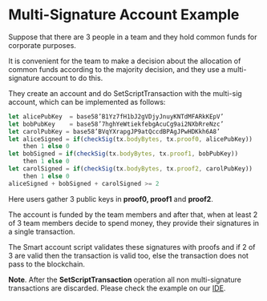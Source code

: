 # Multi-Signature Account Example

Suppose that there are 3 people in a team and they hold common funds for corporate purposes.

It is convenient for the team to make a decision about the allocation of common funds according to the majority decision, and they use a multi-signature account to do this.

They create an account and do SetScriptTransaction with the multi-sig account, which can be implemented as follows:

```js
let alicePubKey  = base58’B1Yz7fH1bJ2gVDjyJnuyKNTdMFARkKEpV’
let bobPubKey    = base58’7hghYeWtiekfebgAcuCg9ai2NXbRreNzc’
let carolPubKey = base58’BVqYXrapgJP9atQccdBPAgJPwHDKkh6A8’
let aliceSigned = if(checkSig(tx.bodyBytes, tx.proof0, alicePubKey))
    then 1 else 0
let bobSigned = if(checkSig(tx.bodyBytes, tx.proof1, bobPubKey))
    then 1 else 0
let carolSigned = if(checkSig(tx.bodyBytes, tx.proof2, carolPubKey))
    then 1 else 0
aliceSigned + bobSigned + carolSigned >= 2
```

Here users gather 3 public keys in **proof0, proof1** and **proof2**.

The account is funded by the team members and after that, when at least 2 of 3 team members decide to spend money, they provide their signatures in a single transaction.

The Smart account script validates these signatures with proofs and if 2 of 3 are valid then the transaction is valid too, else the transaction does not pass to the blockchain.

**Note**.  After the **SetScriptTransaction** operation all non multi-signature transactions are discarded. Please check the example on our [IDE](https://ide.wavesplatform.com/).

